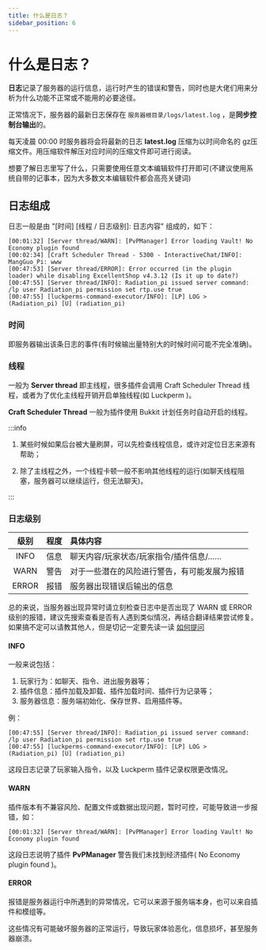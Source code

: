 ```yaml
---
title: 什么是日志？
sidebar_position: 6
---
```


# 什么是日志？

**日志**记录了服务器的运行信息，运行时产生的错误和警告，同时也是大佬们用来分析为什么功能不正常或不能用的必要途径。

正常情况下，服务器的最新日志保存在 `服务器根目录/logs/latest.log` ，是**同步控制台输出**的。

每天凌晨 00:00 时服务器将会将最新的日志 **latest.log** 压缩为以时间命名的 gz压缩文件。用压缩软件解压对应时间的压缩文件即可进行阅读。

想要了解日志里写了什么，只需要使用任意文本编辑软件打开即可(不建议使用系统自带的记事本，因为大多数文本编辑软件都会高亮关键词)

## 日志组成

日志一般是由 "[时间] [线程 / 日志级别]: 日志内容" 组成的，如下：

<!--markdownlint-disable line-length-->

```text
[00:01:32] [Server thread/WARN]: [PvPManager] Error loading Vault! No Economy plugin found
[00:02:34] [Craft Scheduler Thread - 5300 - InteractiveChat/INFO]: MangGuo_Pi: www
[00:47:53] [Server thread/ERROR]: Error occurred (in the plugin loader) while disabling ExcellentShop v4.3.12 (Is it up to date?)
[00:47:55] [Server thread/INFO]: Radiation_pi issued server command: /lp user Radiation_pi permission set rtp.use true
[00:47:55] [luckperms-command-executor/INFO]: [LP] LOG > (Radiation_pi) [U] (radiation_pi)
```

<!--markdownlint-enable line-length-->

### 时间

即服务器输出该条日志的事件(有时候输出量特别大的时候时间可能不完全准确)。

### 线程

一般为 **Server thread** 即主线程，很多插件会调用 Craft Scheduler Thread 线程，或者为了优化主线程开销开启单独线程(如 Luckperm )。

**Craft Scheduler Thread** 一般为插件使用 Bukkit 计划任务时自动开启的线程。

:::info

1. 某些时候如果后台被大量刷屏，可以先检查线程信息，或许对定位日志来源有帮助；

2. 除了主线程之外，一个线程卡顿一般不影响其他线程的运行(如聊天线程阻塞，服务器可以继续运行，但无法聊天)。

:::

### 日志级别

|级别|程度|具体内容|
|:---:|:---:|:---|
|INFO|信息|聊天内容/玩家状态/玩家指令/插件信息/……|
|WARN|警告|对于一些潜在的风险进行警告，有可能发展为报错|
|ERROR|报错|服务器出现错误后输出的信息|

总的来说，当服务器出现异常时请立刻检查日志中是否出现了 WARN 或 ERROR 级别的报错，建议先搜索查看是否有人遇到类似情况，再结合翻译结果尝试修复。如果搞不定可以请教其他人，但是切记一定要先读一读 [如何提问](/docs/start/ask-for-help.md)

#### INFO

一般来说包括：

1. 玩家行为：如聊天、指令、进出服务器等；
2. 插件信息：插件加载及卸载、插件加载时间、插件行为记录等；
3. 服务器信息：服务端初始化、保存世界、启用插件等。

例：

```text
[00:47:55] [Server thread/INFO]: Radiation_pi issued server command: /lp user Radiation_pi permission set rtp.use true
[00:47:55] [luckperms-command-executor/INFO]: [LP] LOG > (Radiation_pi) [U] (radiation_pi)
```

这段日志记录了玩家输入指令，以及 Luckperm 插件记录权限更改情况。

#### WARN

插件版本有不兼容风险、配置文件或数据出现问题，暂时可控，可能导致进一步报错，如：

```text
[00:01:32] [Server thread/WARN]: [PvPManager] Error loading Vault! No Economy plugin found
```

这段日志说明了插件 **PvPManager** 警告我们未找到经济插件( No Economy plugin found )。

#### ERROR

报错是服务器运行中所遇到的异常情况，它可以来源于服务端本身，也可以来自插件和模组等。

这些情况有可能破坏服务器的正常运行，导致玩家体验恶化，信息损坏，甚至服务器崩溃。
